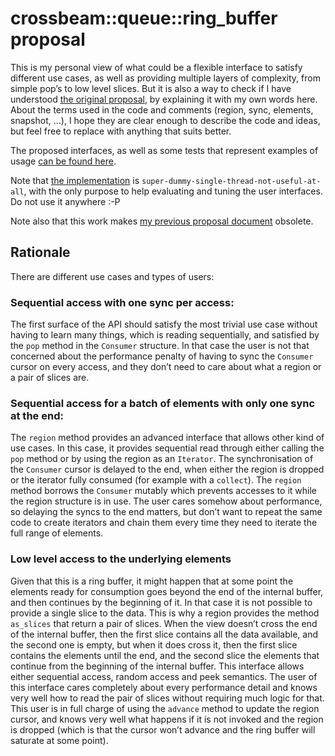 # crossbeam::queue::ring_buffer proposal

This is my personal view of what could be a flexible interface to satisfy different use cases,
 as well as providing multiple layers of complexity, from simple pop’s to low level slices.
But it is also a way to check if I have understood [the original proposal](https://paper.dropbox.com/doc/crossbeamqueuering_buffer--AeXY~PGl~eryC~ABuzrC~VEpAg-ubfhM7exqCZgymd9ieSGg),
 by explaining it with my own words here.
About the terms used in the code and comments (region, sync, elements, snapshot, …),
 I hope they are clear enough to describe the code and ideas, but feel free to replace with anything that suits better.

The proposed interfaces, as well as some tests that represent examples of usage [can be found here](src/lib.rs).

Note that [the implementation](src/ring_buffer.rs) is `super-dummy-single-thread-not-useful-at-all`,
 with the only purpose to help evaluating and tuning the user interfaces. Do not use it anywhere :-P

Note also that this work makes [my previous proposal document](https://paper.dropbox.com/doc/crossbeamqueuering_buffer-Christians-ideas--AeWY7WALVq86Y6qL_qUa6DrMAg-JZaVVMlPlmw2W7xqqy7py) obsolete.

## Rationale

There are different use cases and types of users:

### Sequential access with one sync per access:

The first surface of the API should satisfy the most trivial use case without having to learn many things,
 which is reading sequentially, and satisfied by the `pop` method in the `Consumer` structure.
In that case the user is not that concerned about the performance penalty of having to sync
 the `Consumer` cursor on every access, and they don’t need to care about what a region or a pair of slices are.

### Sequential access for a batch of elements with only one sync at the end:

The `region` method provides an advanced interface that allows other kind of use cases.
 In this case, it provides sequential read through either calling the `pop` method or by using the region as an `Iterator`.
 The synchronisation of the `Consumer` cursor is delayed to the end, when either the region is dropped
 or the iterator fully consumed (for example with a `collect`).
The `region` method borrows the `Consumer` mutably which prevents accesses to it while the region structure is in use.
The user cares somehow about performance, so delaying the syncs to the end matters,
 but don’t want to repeat the same code to create iterators and chain them every time they need
 to iterate the full range of elements.

### Low level access to the underlying elements

Given that this is a ring buffer, it might happen that at some point the elements ready for consumption
 goes beyond the end of the internal buffer, and then continues by the beginning of it.
 In that case it is not possible to provide a single slice to the data. This is why a region provides
 the method `as_slices` that return a pair of slices. When the view doesn’t cross the end of the internal buffer,
 then the first slice contains all the data available, and the second one is empty, but when it does cross it,
 then the first slice contains the elements until the end, and the second slice the elements that continue
 from the beginning of the internal buffer.
This interface allows either sequential access, random access and peek semantics.
The user of this interface cares completely about every performance detail and knows very well how to read
 the pair of slices without requiring much logic for that. This user is in full charge of using the `advance`
 method to update the region cursor, and knows very well what happens if it is not invoked and the region is
 dropped (which is that the cursor won’t advance and the ring buffer will saturate at some point).

